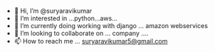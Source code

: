- 👋 Hi, I’m @suryaravikumar
- 👀 I’m interested in ...python...aws...
- 🌱 I’m currently doing working with django ... amazon webservices
- 💞️ I’m looking to collaborate on ... company ....
- 📫 How to reach me ... suryaravikumar5@gmail.com

<!---
suryaravikumar-pixer/suryaravikumar-pixer is a ✨ special ✨ repository because its `README.md` (this file) appears on your GitHub profile.
You can click the Preview link to take a look at your changes.
--->
